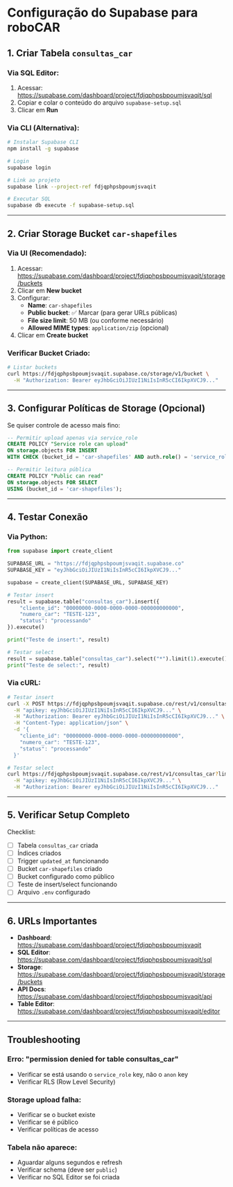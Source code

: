 # Configuração do Supabase para roboCAR

## 1. Criar Tabela `consultas_car`

### Via SQL Editor:

1. Acessar: https://supabase.com/dashboard/project/fdjqphpsbpoumjsvaqit/sql
2. Copiar e colar o conteúdo do arquivo `supabase-setup.sql`
3. Clicar em **Run**

### Via CLI (Alternativa):

```bash
# Instalar Supabase CLI
npm install -g supabase

# Login
supabase login

# Link ao projeto
supabase link --project-ref fdjqphpsbpoumjsvaqit

# Executar SQL
supabase db execute -f supabase-setup.sql
```

---

## 2. Criar Storage Bucket `car-shapefiles`

### Via UI (Recomendado):

1. Acessar: https://supabase.com/dashboard/project/fdjqphpsbpoumjsvaqit/storage/buckets
2. Clicar em **New bucket**
3. Configurar:
   - **Name**: `car-shapefiles`
   - **Public bucket**: ✅ Marcar (para gerar URLs públicas)
   - **File size limit**: 50 MB (ou conforme necessário)
   - **Allowed MIME types**: `application/zip` (opcional)
4. Clicar em **Create bucket**

### Verificar Bucket Criado:

```bash
# Listar buckets
curl https://fdjqphpsbpoumjsvaqit.supabase.co/storage/v1/bucket \
  -H "Authorization: Bearer eyJhbGciOiJIUzI1NiIsInR5cCI6IkpXVCJ9..."
```

---

## 3. Configurar Políticas de Storage (Opcional)

Se quiser controle de acesso mais fino:

```sql
-- Permitir upload apenas via service_role
CREATE POLICY "Service role can upload"
ON storage.objects FOR INSERT
WITH CHECK (bucket_id = 'car-shapefiles' AND auth.role() = 'service_role');

-- Permitir leitura pública
CREATE POLICY "Public can read"
ON storage.objects FOR SELECT
USING (bucket_id = 'car-shapefiles');
```

---

## 4. Testar Conexão

### Via Python:

```python
from supabase import create_client

SUPABASE_URL = "https://fdjqphpsbpoumjsvaqit.supabase.co"
SUPABASE_KEY = "eyJhbGciOiJIUzI1NiIsInR5cCI6IkpXVCJ9..."

supabase = create_client(SUPABASE_URL, SUPABASE_KEY)

# Testar insert
result = supabase.table("consultas_car").insert({
    "cliente_id": "00000000-0000-0000-0000-000000000000",
    "numero_car": "TESTE-123",
    "status": "processando"
}).execute()

print("Teste de insert:", result)

# Testar select
result = supabase.table("consultas_car").select("*").limit(1).execute()
print("Teste de select:", result)
```

### Via cURL:

```bash
# Testar insert
curl -X POST https://fdjqphpsbpoumjsvaqit.supabase.co/rest/v1/consultas_car \
  -H "apikey: eyJhbGciOiJIUzI1NiIsInR5cCI6IkpXVCJ9..." \
  -H "Authorization: Bearer eyJhbGciOiJIUzI1NiIsInR5cCI6IkpXVCJ9..." \
  -H "Content-Type: application/json" \
  -d '{
    "cliente_id": "00000000-0000-0000-0000-000000000000",
    "numero_car": "TESTE-123",
    "status": "processando"
  }'

# Testar select
curl https://fdjqphpsbpoumjsvaqit.supabase.co/rest/v1/consultas_car?limit=1 \
  -H "apikey: eyJhbGciOiJIUzI1NiIsInR5cCI6IkpXVCJ9..." \
  -H "Authorization: Bearer eyJhbGciOiJIUzI1NiIsInR5cCI6IkpXVCJ9..."
```

---

## 5. Verificar Setup Completo

Checklist:

- [ ] Tabela `consultas_car` criada
- [ ] Índices criados
- [ ] Trigger `updated_at` funcionando
- [ ] Bucket `car-shapefiles` criado
- [ ] Bucket configurado como público
- [ ] Teste de insert/select funcionando
- [ ] Arquivo `.env` configurado

---

## 6. URLs Importantes

- **Dashboard**: https://supabase.com/dashboard/project/fdjqphpsbpoumjsvaqit
- **SQL Editor**: https://supabase.com/dashboard/project/fdjqphpsbpoumjsvaqit/sql
- **Storage**: https://supabase.com/dashboard/project/fdjqphpsbpoumjsvaqit/storage/buckets
- **API Docs**: https://supabase.com/dashboard/project/fdjqphpsbpoumjsvaqit/api
- **Table Editor**: https://supabase.com/dashboard/project/fdjqphpsbpoumjsvaqit/editor

---

## Troubleshooting

### Erro: "permission denied for table consultas_car"

- Verificar se está usando o `service_role` key, não o `anon` key
- Verificar RLS (Row Level Security)

### Storage upload falha:

- Verificar se o bucket existe
- Verificar se é público
- Verificar políticas de acesso

### Tabela não aparece:

- Aguardar alguns segundos e refresh
- Verificar schema (deve ser `public`)
- Verificar no SQL Editor se foi criada
